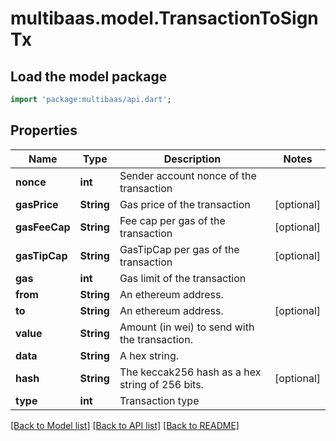# multibaas.model.TransactionToSignTx

## Load the model package
```dart
import 'package:multibaas/api.dart';
```

## Properties
Name | Type | Description | Notes
------------ | ------------- | ------------- | -------------
**nonce** | **int** | Sender account nonce of the transaction | 
**gasPrice** | **String** | Gas price of the transaction | [optional] 
**gasFeeCap** | **String** | Fee cap per gas of the transaction | [optional] 
**gasTipCap** | **String** | GasTipCap per gas of the transaction | [optional] 
**gas** | **int** | Gas limit of the transaction | 
**from** | **String** | An ethereum address. | 
**to** | **String** | An ethereum address. | [optional] 
**value** | **String** | Amount (in wei) to send with the transaction. | 
**data** | **String** | A hex string. | 
**hash** | **String** | The keccak256 hash as a hex string of 256 bits. | [optional] 
**type** | **int** | Transaction type | 

[[Back to Model list]](../README.md#documentation-for-models) [[Back to API list]](../README.md#documentation-for-api-endpoints) [[Back to README]](../README.md)


